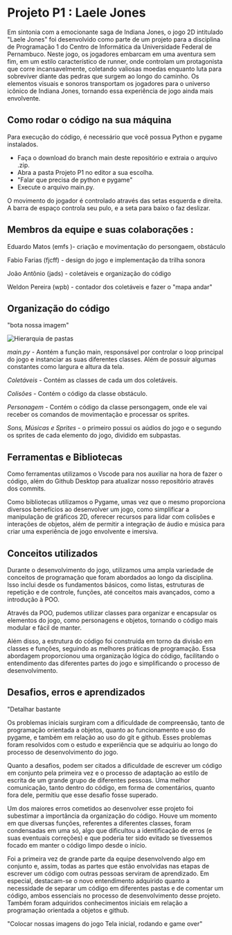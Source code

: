# Projeto P1 : Laele Jones

Em sintonia com a emocionante saga de Indiana Jones, o jogo 2D intitulado "Laele Jones" foi desenvolvido como parte de um projeto para a disciplina de Programação 1 do Centro de Informática da Universidade Federal de Pernambuco. Neste jogo, os jogadores embarcam em uma aventura sem fim, em um estilo característico de runner, onde controlam um protagonista que corre incansavelmente, coletando valiosas moedas enquanto luta para sobreviver diante das pedras que surgem ao longo do caminho. Os elementos visuais e sonoros transportam os jogadores para o universo icônico de Indiana Jones, tornando essa experiência de jogo ainda mais envolvente.


## Como rodar o código na sua máquina

Para execução do código, é necessário que você possua Python e pygame instalados.
- Faça o download do branch main deste repositório e extraia o arquivo .zip.
- Abra a pasta Projeto P1 no editor a sua escolha.
- "Falar que precisa de python e pygame"
- Execute o arquivo main.py.

O movimento do jogador é controlado através das setas esquerda e direita. A barra de espaço controla seu pulo, e a seta para baixo o faz deslizar.


## Membros da equipe e suas colaborações :

Eduardo Matos (emfs )- criação e movimentação do persongaem, obstáculo

Fabio Farias (fjcff) - 
design do jogo e implementação da trilha sonora

João Antônio (jads) -  coletáveis e organização do código

Weldon Pereira (wpb) - contador dos coletáveis e fazer o "mapa andar"

## Organização do código

"bota nossa imagem"

![Hierarquia de pastas](https://i.imgur.com/amS0ZUW.jpeg)

*main.py* - Aontém  a função main, responsável por controlar o loop principal do jogo e instanciar as suas diferentes classes. Além de possuir algumas constantes como largura e altura da tela.

*Coletáveis* - Contém as classes de cada um dos coletáveis.

*Colisões* - Contém o código da classe obstáculo. 

*Personagem* - Contém o código da classe persongagem, onde ele vai receber os comandos de movimentação e processar os sprites.

*Sons, Músicas e Sprites* - o primeiro possui os aúdios do jogo e o segundo os sprites de cada elemento do jogo, dividido em subpastas.

## Ferramentas e  Bibliotecas

Como ferramentas utilizamos o Vscode para nos auxiliar na hora de fazer o código, além do Github Desktop para atualizar nosso repositório através dos commits.

Como bibliotecas utilizamos o Pygame, umas vez que o mesmo proporciona diversos benefícios ao desenvolver um jogo, como simplificar a manipulação de gráficos 2D, oferecer recursos para lidar com colisões e interações de objetos, além de permitir a integração de áudio e música para criar uma experiência de jogo envolvente e imersiva.

## Conceitos utilizados

Durante o desenvolvimento do jogo, utilizamos uma ampla variedade de conceitos de programação que foram abordados ao longo da disciplina. Isso inclui desde os fundamentos básicos, como listas, estruturas de repetição e de controle, funções, até conceitos mais avançados, como a introdução à POO.

Através da POO, pudemos utilizar classes para organizar e encapsular os elementos do jogo, como personagens e objetos, tornando o código mais modular e fácil de manter.

Além disso, a estrutura do código foi construída em torno da divisão em classes e funções, seguindo as melhores práticas de programação. Essa abordagem proporcionou uma organização lógica do código, facilitando o entendimento das diferentes partes do jogo e simplificando o processo de desenvolvimento.
  
## Desafios, erros e aprendizados

"Detalhar bastante
  
Os problemas iniciais surgiram com a dificuldade de compreensão, tanto de programação orientada a objetos, quanto ao funcionamento e uso do pygame, e também em relação ao uso do git e github. Esses problemas foram resolvidos com o estudo e experiência que se adquiriu ao longo do processo de desenvolvimento do jogo.

Quanto a desafios, podem ser citados a dificuldade de escrever um código em conjunto pela primeira vez e o processo de adaptação ao estilo de escrita de um grande grupo de diferentes pessoas. Uma melhor comunicação, tanto dentro do código, em forma de comentários, quanto fora dele, permitiu que esse desafio fosse superado.

Um dos maiores erros cometidos ao desenvolver esse projeto foi subestimar a importância da organização do código. Houve um momento em que diversas funções, referentes a diferentes classes, foram condensadas em uma só, algo que dificultou a identificação de erros (e suas eventuais correções) e que poderia ter sido evitado se tivessemos focado em manter o código limpo desde o início.

Foi a primeira vez de grande parte da equipe desenvolvendo algo em conjunto e, assim, todas as partes que estão envolvidas nas etapas de escrever um código com outras pessoas serviram de aprendizado. Em especial, destacam-se o novo entendimento adquirido quanto a necessidade de separar um código em diferentes pastas e de comentar um código, ambos essenciais no processo de desenvolvimento desse projeto. Também foram adquiridos conhecimentos iniciais em relação a programação orientada a objetos e github.

"Colocar nossas imagens do jogo Tela inicial, rodando e game over"
